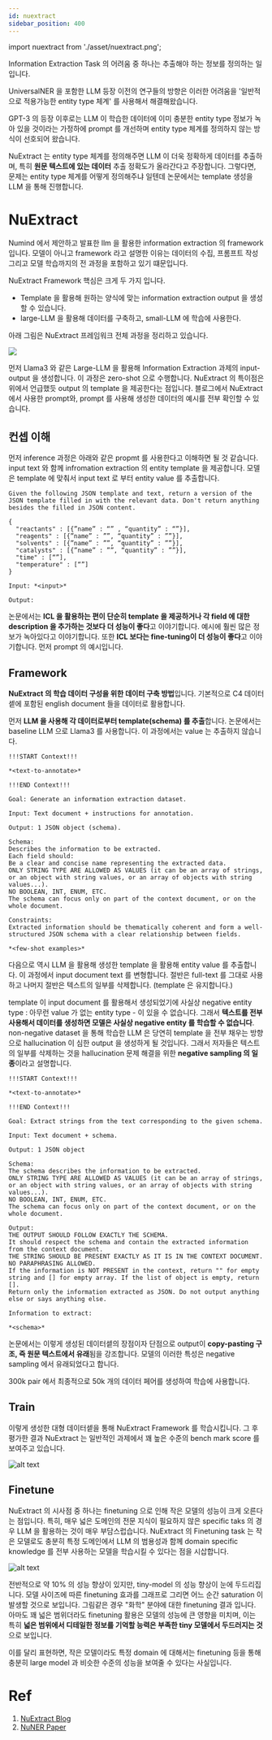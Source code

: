 ```yaml
---
id: nuextract
sidebar_position: 400
---
```

import nuextract from './asset/nuextract.png';


Information Extraction Task 의 어려움 중 하나는 추출해야 하는 정보를 정의하는 일입니다.

UniversalNER 을 포함한 LLM 등장 이전의 연구들의 방향은 이러한 어려움을 '일반적으로 적용가능한 entity type 체계' 를 사용해서 해결해왔습니다.

GPT-3 의 등장 이후로는 LLM 이 학습한 데이터에 이미 충분한 entity type 정보가 녹아 있을 것이라는 가정하에 prompt 를 개선하며 entity type 체계를 정의하지 않는 방식이 선호되어 왔습니다.

NuExtract 는 entity type 체계를 정의해주면 LLM 이 더욱 정확하게 데이터를 추출하며, 특히 **원문 텍스트에 있는 데이터** 추출 정확도가 올라간다고 주장합니다. 그렇다면, 문제는 entity type 체계를 어떻게 정의해주냐 일텐데 논문에서는 template 생성을 LLM 을 통해 진행합니다. 

# NuExtract

Numind 에서 제안하고 발표한 llm 을 활용한 information extraction 의 framework 입니다. 모델이 아니고 framework 라고 설명한 이유는 데이터의 수집, 프롬프트 작성 그리고 모델 학습까지의 전 과정을 포함하고 있기 떄문입니다.

NuExtract Framework 핵심은 크게 두 가지 입니다.

- Template 을 활용해 원하는 양식에 맞는 information extraction output 을 생성할 수 있습니다.
- large-LLM 을 활용해 데이터를 구축하고, small-LLM 에 학습에 사용한다.

아래 그림은 NuExtract 프레임워크 전체 과정을 정리하고 있습니다. 

<div style={{textAlign: 'Center'}}>
    <img src={nuextract} style={{border: 'solid', width: 500}} />
</div>

먼저 Llama3 와 같은 Large-LLM 을 활용해 Information Extraction 과제의 input-output 을 생성합니다. 이 과정은 zero-shot 으로 수행합니다. NuExtract 의 특이점은 위에서 언급했듯 output 의 template 을 제공한다는 점입니다. 블로그에서 NuExtract 에서 사용한 prompt와, prompt 를 사용해 생성한 데이터의 예시를 전부 확인할 수 있습니다. 

## 컨셉 이해

먼저 inference 과정은 아래와 같은 propmt 를 사용한다고 이해하면 될 것 같습니다. input text 와 함께 infromation extraction 의 entity template 을 제공합니다. 모델은 template 에 맞춰서 input text 로 부터 entity value 를 추출합니다.

```
Given the following JSON template and text, return a version of the JSON template filled in with the relevant data. Don't return anything besides the filled in JSON content.

{
  "reactants" : [{”name” : “” , “quantity” : “”}],
  "reagents" : [{”name” : ””, “quantity” : ””}],
  "solvents" : [{”name” : ””, “quantity” : ””}],
  "catalysts" : [{”name” : ””, “quantity” : ””}],
  "time" : [“”],
  "temperature" : [“”]
}

Input: *<input>*

Output:
```

논문에서는 **ICL 을 활용하는 편이 단순히 template 을 제공하거나 각 field 에 대한 description 을 추가하는 것보다 더 성능이 좋다**고 이야기합니다. 예시에 훨씬 많은 정보가 녹아있다고 이야기합니다. 또한 **ICL 보다는 fine-tuning이 더 성능이 좋다**고 이야기합니다.
먼저 prompt 의 예시입니다.

## Framework

**NuExtract 의 학습 데이터 구성을 위한 데이터 구축 방법**입니다. 기본적으로 C4 데이터셑에 포함된 english document 들을 데이터로 활용합니다.

먼저 **LLM 을 사용해 각 데이터로부터 template(schema) 를 추출**합니다. 논문에서는 baseline LLM 으로 Llama3 를 사용합니다. 이 과정에서는 value 는 추출하지 않습니다. 

```
!!!START Context!!!

*<text-to-annotate>*

!!!END Context!!!

Goal: Generate an information extraction dataset.

Input: Text document + instructions for annotation.

Output: 1 JSON object (schema).

Schema:
Describes the information to be extracted.
Each field should:
Be a clear and concise name representing the extracted data.
ONLY STRING TYPE ARE ALLOWED AS VALUES (it can be an array of strings, or an object with string values, or an array of objects with string values...).
NO BOOLEAN, INT, ENUM, ETC.
The schema can focus only on part of the context document, or on the whole document.

Constraints:
Extracted information should be thematically coherent and form a well-structured JSON schema with a clear relationship between fields.

*<few-shot examples>*
```

다음으로 역시 LLM 을 활용해 생성한 template 을 활용해 entity value 를 추출합니다. 이 과정에서 input document text 를 변형합니다. 절반은 full-text  를 그대로 사용하고 나머지 절반은 텍스트의 일부를 삭제합니다. (template 은 유지합니다.)

template 이 input document 를 활용해서 생성되었기에 사실상 negative entity type : 아무런 value 가 없는 entity type - 이 있을 수 없습니다. 그래서 **텍스트를 전부 사용해서 데이터를 생성하면 모델은 사실상 negative entity 를 학습할 수 없습니다**. non-negative dataset 을 통해 학습한 LLM 은 당연히 template 을 전부 채우는 방향으로 hallucination 이 심한 output 을 생성하게 될 것입니다. 그래서 저자들은 텍스트의 일부를 삭제하는 것을 hallucination 문제 해결을 위한 **negative sampling 의 일종**이라고 설명합니다. 


```
!!!START Context!!!

*<text-to-annotate>*

!!!END Context!!!

Goal: Extract strings from the text corresponding to the given schema.

Input: Text document + schema.

Output: 1 JSON object

Schema:
The schema describes the information to be extracted.
ONLY STRING TYPE ARE ALLOWED AS VALUES (it can be an array of strings, or an object with string values, or an array of objects with string values...).
NO BOOLEAN, INT, ENUM, ETC.
The schema can focus only on part of the context document, or on the whole document.

Output:
THE OUTPUT SHOULD FOLLOW EXACTLY THE SCHEMA.
It should respect the schema and contain the extracted information from the context document.
THE STRING SHOULD BE PRESENT EXACTLY AS IT IS IN THE CONTEXT DOCUMENT. NO PARAPHRASING ALLOWED.
If the information is NOT PRESENT in the context, return "" for empty string and [] for empty array. If the list of object is empty, return [].
Return only the information extracted as JSON. Do not output anything else or says anything else.

Information to extract:

*<schema>*
```

논문에서는 이렇게 생성된 데이터셑의 장점이자 단점으로 output이 **copy-pasting 구조, 즉 원문 텍스트에서 유래**됨을 강조합니다. 모델의 이러한 특성은 negative sampling 에서 유래되었다고 합니다.

300k pair 에서 최종적으로 50k 개의 데이터 페어를 생성하여 학습에 사용합니다. 

## Train

이렇게 생성한 대형 데이터셑을 통해 NuExtract Framework 를 학습시킵니다. 그 후 평가한 결과 NuExtract 는 일반적인 과제에서 꽤 높은 수준의 bench mark score 를 보여주고 있습니다. 

![alt text](image.png)

## Finetune

NuExtract 의 시사점 중 하나는 finetuning 으로 인해 작은 모델의 성능이 크게 오른다는 점입니다. 특히, 매우 넓은 도메인의 전문 지식이 필요하지 않은 specific taks 의 경우 LLM 을 활용하는 것이 매우 부담스럽습니다. NuExtract 의 Finetuning task 는 작은 모델로도 충분히 특정 도메인에서 LLM 의 범용성과 함께 domain specific knowledge 를 전부 사용하는 모델을 학습시킬 수 있다는 점을 시삽합니다.

![alt text](image-1.png)

전반적으로 약 10% 의 성능 향상이 있지만, tiny-model 의 성능 향상이 눈에 두드리집니다. 모델 사이즈에 따른 finetuning 효과를 그래프로 그리면 어느 순간 saturation 이 발생할 것으로 보입니다. 그림같은 경우 "화학" 분야에 대한 finetuning 결과 입니다. 아마도 꽤 넓은 범위더라도 finetuning 활용은 모델의 성능에 큰 영향을 미치며, 이는 특히 **넓은 범위에서 디테일한 정보를 기억할 능력은 부족한 tiny 모델에서 두드러지는 것**으로 보입니다.

이를 달리 표현하면, 작은 모델이라도 특정 domain 에 대해서는 finetuning 등을 통해 충분히 large model 과 비슷한 수준의 성능을 보여줄 수 있다는 사실입니다.


# Ref
1. [NuExtract Blog](https://numind.ai/blog/nuextract-a-foundation-model-for-structured-extraction)
2. [NuNER Paper](https://arxiv.org/pdf/2402.15343)